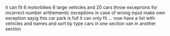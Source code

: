 it can fit 6 motorbikes 6 large vehicles and 20 cars
throw exceprions for incorrect number arithementic exceptions in case of wrong input
make own exception sayig this car park is full it can only fit ... now
have a list with vehicles and names and sort by type 
cars in one section van in another section
